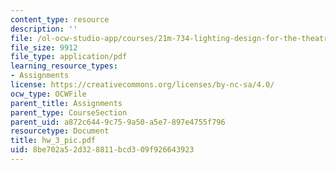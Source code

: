 ```yaml
---
content_type: resource
description: ''
file: /ol-ocw-studio-app/courses/21m-734-lighting-design-for-the-theatre-fall-2003/8be702a52d328811bcd309f926643923_hw_3_pic.pdf
file_size: 9912
file_type: application/pdf
learning_resource_types:
- Assignments
license: https://creativecommons.org/licenses/by-nc-sa/4.0/
ocw_type: OCWFile
parent_title: Assignments
parent_type: CourseSection
parent_uid: a872c644-9c75-9a50-a5e7-897e4755f796
resourcetype: Document
title: hw_3_pic.pdf
uid: 8be702a5-2d32-8811-bcd3-09f926643923
---
```

